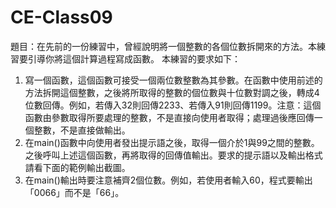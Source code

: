 # CE-Class09  
題目：在先前的一份練習中，曾經說明將一個整數的各個位數拆開來的方法。本練習要引導你將這個計算過程寫成函數。
本練習的要求如下：
1.	寫一個函數，這個函數可接受一個兩位數整數為其參數。在函數中使用前述的方法拆開這個整數，之後將所取得的整數的個位數與十位數對調之後，轉成4位數回傳。例如，若傳入32則回傳2233、若傳入91則回傳1199。注意：這個函數由參數取得所要處理的整數，不是直接向使用者取得；處理過後應回傳一個整數，不是直接做輸出。
2.	在main()函數中向使用者發出提示語之後，取得一個介於1與99之間的整數。之後呼叫上述這個函數，再將取得的回傳值輸出。要求的提示語以及輸出格式請看下面的範例輸出截圖。
3.	在main()輸出時要注意補齊2個位數。例如，若使用者輸入60，程式要輸出「0066」而不是「66」。
